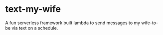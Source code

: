 # text-my-wife

A fun serverless framework built lambda to send messages to my wife-to-be via text on a schedule.
